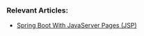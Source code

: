 ### Relevant Articles:

- [Spring Boot With JavaServer Pages (JSP)](https://www.surya.com/spring-boot-jsp)
